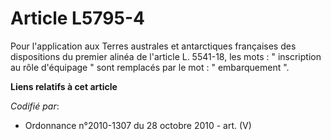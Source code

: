 # Article L5795-4

Pour l'application aux Terres australes et antarctiques françaises des dispositions du premier alinéa de l'article L.
5541-18, les mots : " inscription au rôle d'équipage " sont remplacés par le mot : " embarquement ".

**Liens relatifs à cet article**

_Codifié par_:

  - Ordonnance n°2010-1307 du 28 octobre 2010 - art. (V)
